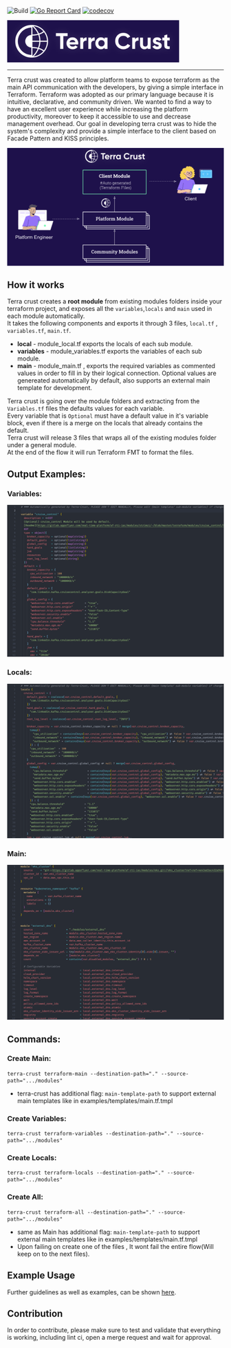 ![Build](https://github.com/danielvrog/terra-crust/actions/workflows/golang-build-test-coverage.yml/badge.svg?branch=main) [![Go Report Card](https://goreportcard.com/badge/github.com/AppsFlyer/terra-crust)](https://goreportcard.com/report/github.com/AppsFlyer/terra-crust) [![codecov](https://codecov.io/gh/AppsFlyer/terra-crust/branch/main/graph/badge.svg)](https://codecov.io/gh/AppsFlyer/terra-crust)

<img src="./docs/images/logo/terra-crust.png" width="400">

----
Terra crust was created to allow platform teams to expose terraform as the main API communication with the developers, by giving a simple interface in Terraform.
Terraform was adopted as our primary language because it is intuitive, declarative, and community driven.
We wanted to find a way to have an excellent user experience while increasing the platform productivity, moreover to keep it accessible to use and decrease management overhead. 
Our goal in developing terra crust was to hide the system's complexity and provide a simple interface to the client based on Facade Pattern and KISS principles.

<img src="./docs/images/diagram/terra-crust-levels.png" width="800">


## How it works

Terra crust creates a **root module** from existing modules folders inside your terraform project, and exposes all the `variables`,`locals` and `main` used in each module automatically. \
It takes the following components and exports it through 3 files, `local.tf` , `variables.tf`, `main.tf`.
* **local** -  module_local.tf exports the locals of each sub module.
* **variables** - module_variables.tf exports the variables of each sub module.
* **main** - module_main.tf , exports the required variables as commented values in order to fill in by their logical connection. Optional values are genereated automatically by default, also supports an external main template for development.

Terra crust is going over the module folders and extracting from the `Variables.tf` files the defaults values for each variable. \
Every variable that is `Optional` must have a default value in it's variable block, even if there is a merge on the locals that already contains the default. \
Terra crust will release 3 files that wraps all of the existing modules folder under a general module. \
At the end of the flow it will run Terraform FMT to format the files.

## Output Examples:

### Variables:
![](/docs/images/vars.jpg)

### Locals:
![](/docs/images/locals.jpg)

### Main:
![](/docs/images/main.jpg)

## Commands:
### Create Main:
```
terra-crust terraform-main --destination-path="." --source-path=".../modules"
```
* terra-crust has additional flag: ``main-template-path`` to support external main templates like in examples/templates/main.tf.tmpl
### Create Variables:
```
terra-crust terraform-variables --destination-path="." --source-path=".../modules"
```
### Create Locals:
```
terra-crust terraform-locals --destination-path="." --source-path=".../modules"
```
### Create All:
```
terra-crust terraform-all --destination-path="." --source-path=".../modules"
```
* same as Main has additional flag: ``main-template-path`` to support external main templates like in examples/templates/main.tf.tmpl
* Upon failing on create one of the files , It wont fail the entire flow(Will keep on to the next files).

## Example Usage
Further guidelines as well as examples, can be shown [here](./examples/example.md).

## Contribution
In order to contribute, please make sure to test and validate that everything is working, including lint ci, open a merge request and wait for approval.